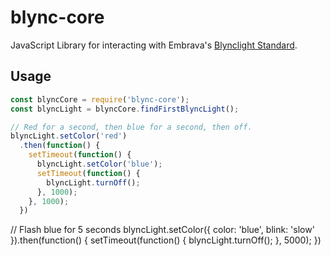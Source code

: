 # blync-core

JavaScript Library for interacting with Embrava's
[Blynclight Standard][blynclight].

[blynclight]: http://www.embrava.com/products/blync-light

## Usage

```javascript
const blyncCore = require('blync-core');
const blyncLight = blyncCore.findFirstBlyncLight();

// Red for a second, then blue for a second, then off.
blyncLight.setColor('red')
  .then(function() {
    setTimeout(function() {
      blyncLight.setColor('blue');
      setTimeout(function() {
        blyncLight.turnOff();
      }, 1000);
    }, 1000);
  })
```

// Flash blue for 5 seconds
blyncLight.setColor({
  color: 'blue',
  blink: 'slow'
}).then(function() {
    setTimeout(function() {
      blyncLight.turnOff();
    }, 5000);
  })
